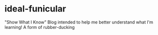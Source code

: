 # ideal-funicular
"Show What I Know" Blog intended to help me better understand what I'm learning!
A form of rubber-ducking
